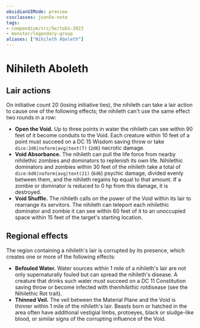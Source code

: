 ```yaml
---
obsidianUIMode: preview
cssclasses: json5e-note
tags:
- compendium/src/5e/tob1-2023
- monster/legendary-group
aliases: ["Nihileth Aboleth"]
---
```

# Nihileth Aboleth

## Lair actions


On initiative count 20 (losing initiative ties), the nihileth can take a lair action to cause one of the following effects; the nihileth can't use the same effect two rounds in a row:

- **Open the Void.** Up to three points in water the nihileth can see within 90 feet of it become conduits to the Void. Each creature within 10 feet of a point must succeed on a DC 15 Wisdom saving throw or take `dice:2d6|noform|avg|text(7)` (`2d6`) necrotic damage.  
- **Void Absorbance.** The nihileth can pull the life force from nearby nihilethic zombies and dominators to replenish its own life. Nihilethic dominators and zombies within 30 feet of the nihileth take a total of `dice:6d6|noform|avg|text(21)` (`6d6`) psychic damage, divided evenly between them, and the nihileth regains hp equal to that amount. If a zombie or dominator is reduced to 0 hp from this damage, it is destroyed.  
- **Void Shuffle.** The nihileth calls on the power of the Void within its lair to rearrange its servitors. The nihileth can teleport each nihilethic dominator and zombie it can see within 60 feet of it to an unoccupied space within 15 feet of the target's starting location.  

## Regional effects


The region containing a nihileth's lair is corrupted by its presence, which creates one or more of the following effects:

- **Befouled Water.** Water sources within 1 mile of a nihileth's lair are not only supernaturally fouled but can spread the nihileth's disease. A creature that drinks such water must succeed on a DC 11 Constitution saving throw or become infected with the*nihilethic rot*disease (see the Nihilethic Rot trait).  
- **Thinned Veil.** The veil between the Material Plane and the Void is thinner within 1 mile of the nihileth's lair. Beasts born or hatched in the area often have additional vestigial limbs, protoeyes, black or sludge-like blood, or similar signs of the corrupting influence of the Void.